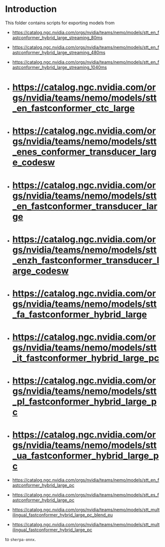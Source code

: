 # Introduction

This folder contains scripts for exporting models from

  - https://catalog.ngc.nvidia.com/orgs/nvidia/teams/nemo/models/stt_en_fastconformer_hybrid_large_streaming_80ms
  - https://catalog.ngc.nvidia.com/orgs/nvidia/teams/nemo/models/stt_en_fastconformer_hybrid_large_streaming_480ms
  - https://catalog.ngc.nvidia.com/orgs/nvidia/teams/nemo/models/stt_en_fastconformer_hybrid_large_streaming_1040ms

  - # https://catalog.ngc.nvidia.com/orgs/nvidia/teams/nemo/models/stt_en_fastconformer_ctc_large
  - # https://catalog.ngc.nvidia.com/orgs/nvidia/teams/nemo/models/stt_enes_conformer_transducer_large_codesw
  - # https://catalog.ngc.nvidia.com/orgs/nvidia/teams/nemo/models/stt_en_fastconformer_transducer_large
  - # https://catalog.ngc.nvidia.com/orgs/nvidia/teams/nemo/models/stt_enzh_fastconformer_transducer_large_codesw


  - # https://catalog.ngc.nvidia.com/orgs/nvidia/teams/nemo/models/stt_fa_fastconformer_hybrid_large
  - # https://catalog.ngc.nvidia.com/orgs/nvidia/teams/nemo/models/stt_it_fastconformer_hybrid_large_pc
  - # https://catalog.ngc.nvidia.com/orgs/nvidia/teams/nemo/models/stt_pl_fastconformer_hybrid_large_pc
  - # https://catalog.ngc.nvidia.com/orgs/nvidia/teams/nemo/models/stt_ua_fastconformer_hybrid_large_pc

  - https://catalog.ngc.nvidia.com/orgs/nvidia/teams/nemo/models/stt_en_fastconformer_hybrid_large_pc
  - https://catalog.ngc.nvidia.com/orgs/nvidia/teams/nemo/models/stt_es_fastconformer_hybrid_large_pc
  - https://catalog.ngc.nvidia.com/orgs/nvidia/teams/nemo/models/stt_multilingual_fastconformer_hybrid_large_pc_blend_eu
  - https://catalog.ngc.nvidia.com/orgs/nvidia/teams/nemo/models/stt_multilingual_fastconformer_hybrid_large_pc

to `sherpa-onnx`.
